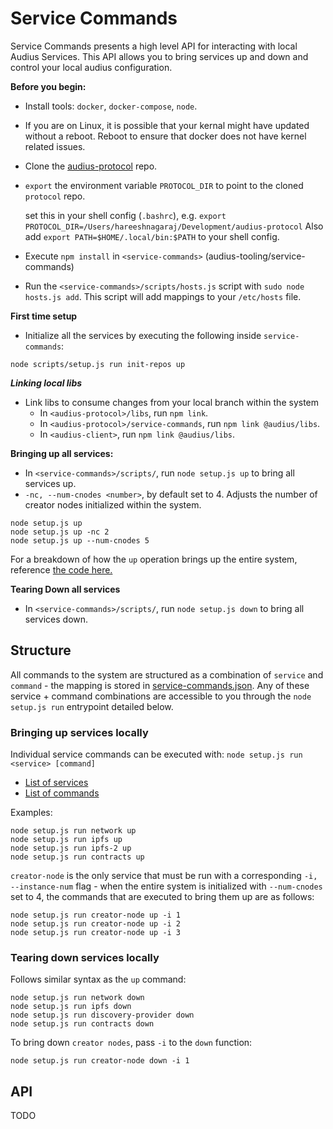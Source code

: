# Service Commands

Service Commands presents a high level API for interacting with local Audius Services.
This API allows you to bring services up and down and control your local audius configuration.

**Before you begin:**
- Install tools: `docker`, `docker-compose`, `node`.
- If you are on Linux, it is possible that your kernal might have updated without a reboot. Reboot to ensure that docker does not have kernel related issues.
- Clone the [audius-protocol](https://github.com/AudiusProject/audius-protocol) repo.
- `export` the environment variable `PROTOCOL_DIR` to point to the cloned `protocol` repo.

  set this in your shell config (`.bashrc`), e.g. `export PROTOCOL_DIR=/Users/hareeshnagaraj/Development/audius-protocol`
  Also add `export PATH=$HOME/.local/bin:$PATH` to your shell config.
- Execute `npm install` in `<service-commands>` (audius-tooling/service-commands)
- Run the `<service-commands>/scripts/hosts.js` script with `sudo node hosts.js add`. This script will add mappings to your `/etc/hosts` file.

**First time setup**

- Initialize all the services by executing the following inside `service-commands`:

```
node scripts/setup.js run init-repos up
```

***Linking local libs***
- Link libs to consume changes from your local branch within the system
  - In `<audius-protocol>/libs`, run `npm link`.
  - In `<audius-protocol>/service-commands`, run `npm link @audius/libs`.
  - In `<audius-client>`, run `npm link @audius/libs`.

**Bringing up all services:**
- In `<service-commands>/scripts/`, run `node setup.js up` to bring all services up.
- `-nc, --num-cnodes <number>`, by default set to 4. Adjusts the number of creator nodes initialized within the system. 

```
node setup.js up
node setup.js up -nc 2
node setup.js up --num-cnodes 5
```

For a breakdown of how the `up` operation brings up the entire system, reference [the code here.](src/setup.js#L208)


**Tearing Down all services**
- In `<service-commands>/scripts/`, run `node setup.js down` to bring all services down.



## Structure

All commands to the system are structured as a combination of `service` and `command` - the mapping is stored in [service-commands.json](src/commands/service-commands.json). Any of these service + command combinations are accessible to you through the `node setup.js run` entrypoint detailed below.



### Bringing up services locally
Individual service commands can be executed with: `node setup.js run <service> [command]`


* [List of services](src/setup.js#L94)
* [List of commands](src/setup.js#L79)



Examples:
```
node setup.js run network up
node setup.js run ipfs up
node setup.js run ipfs-2 up
node setup.js run contracts up
```

`creator-node` is the only service that must be run with a corresponding `-i, --instance-num` flag - when the entire system is initialized with `--num-cnodes` set to 4, the commands that are executed to bring them up are as follows:

```
node setup.js run creator-node up -i 1
node setup.js run creator-node up -i 2
node setup.js run creator-node up -i 3
```

### Tearing down services locally

Follows similar syntax as the `up` command:
```
node setup.js run network down
node setup.js run ipfs down
node setup.js run discovery-provider down
node setup.js run contracts down
```


To bring down `creator nodes`, pass `-i` to the `down` function:
```
node setup.js run creator-node down -i 1
```

## API
TODO
